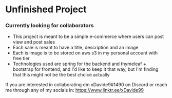 # Unfinished Project

### Currently looking for collaborators

- This project is meant to be a simple e-commerce where users can post view and post sales
- Each sale is meant to have a title, description and an image
- Each is image is to be stored on aws s3 in my personal account with free tier
- Technologies used are spring for the backend and thymeleaf + bootstrap for frontend, and I'd like to keep it that way,
  but I'm finding that this might not be the best choice actually

If you are interested in collaborating dm xDavide9#1490 on Discord or reach me through any of my socials in:
https://www.linktr.ee/xDavide99